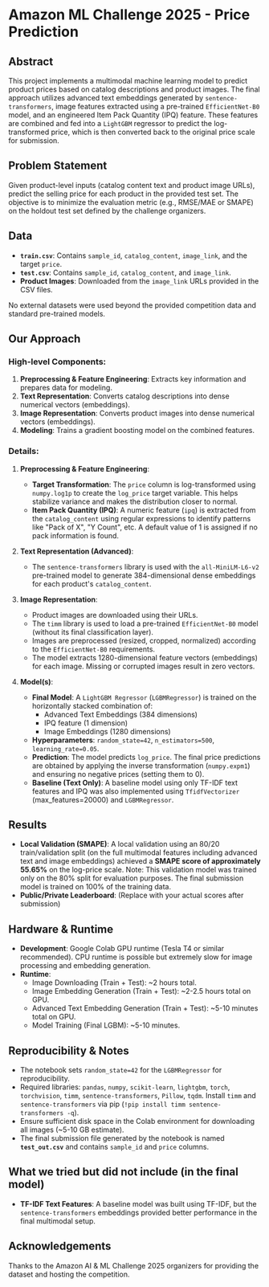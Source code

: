 # Amazon ML Challenge 2025 - Price Prediction

## Abstract

This project implements a multimodal machine learning model to predict product prices based on catalog descriptions and product images. The final approach utilizes advanced text embeddings generated by `sentence-transformers`, image features extracted using a pre-trained `EfficientNet-B0` model, and an engineered Item Pack Quantity (IPQ) feature. These features are combined and fed into a `LightGBM` regressor to predict the log-transformed price, which is then converted back to the original price scale for submission.

## Problem Statement

Given product-level inputs (catalog content text and product image URLs), predict the selling price for each product in the provided test set. The objective is to minimize the evaluation metric (e.g., RMSE/MAE or SMAPE) on the holdout test set defined by the challenge organizers.

## Data

* **`train.csv`**: Contains `sample_id`, `catalog_content`, `image_link`, and the target `price`.
* **`test.csv`**: Contains `sample_id`, `catalog_content`, and `image_link`.
* **Product Images**: Downloaded from the `image_link` URLs provided in the CSV files.

No external datasets were used beyond the provided competition data and standard pre-trained models.

## Our Approach

### High-level Components:

1.  **Preprocessing & Feature Engineering**: Extracts key information and prepares data for modeling.
2.  **Text Representation**: Converts catalog descriptions into dense numerical vectors (embeddings).
3.  **Image Representation**: Converts product images into dense numerical vectors (embeddings).
4.  **Modeling**: Trains a gradient boosting model on the combined features.

### Details:

1.  **Preprocessing & Feature Engineering**:
    * **Target Transformation**: The `price` column is log-transformed using `numpy.log1p` to create the `log_price` target variable. This helps stabilize variance and makes the distribution closer to normal.
    * **Item Pack Quantity (IPQ)**: A numeric feature (`ipq`) is extracted from the `catalog_content` using regular expressions to identify patterns like "Pack of X", "Y Count", etc. A default value of 1 is assigned if no pack information is found.

2.  **Text Representation (Advanced)**:
    * The `sentence-transformers` library is used with the `all-MiniLM-L6-v2` pre-trained model to generate 384-dimensional dense embeddings for each product's `catalog_content`.

3.  **Image Representation**:
    * Product images are downloaded using their URLs.
    * The `timm` library is used to load a pre-trained `EfficientNet-B0` model (without its final classification layer).
    * Images are preprocessed (resized, cropped, normalized) according to the `EfficientNet-B0` requirements.
    * The model extracts 1280-dimensional feature vectors (embeddings) for each image. Missing or corrupted images result in zero vectors.

4.  **Model(s)**:
    * **Final Model**: A `LightGBM Regressor` (`LGBMRegressor`) is trained on the horizontally stacked combination of:
        * Advanced Text Embeddings (384 dimensions)
        * IPQ feature (1 dimension)
        * Image Embeddings (1280 dimensions)
    * **Hyperparameters**: `random_state=42`, `n_estimators=500`, `learning_rate=0.05`.
    * **Prediction**: The model predicts `log_price`. The final price predictions are obtained by applying the inverse transformation (`numpy.expm1`) and ensuring no negative prices (setting them to 0).
    * **Baseline (Text Only)**: A baseline model using only TF-IDF text features and IPQ was also implemented using `TfidfVectorizer` (max_features=20000) and `LGBMRegressor`.

## Results

* **Local Validation (SMAPE)**: A local validation using an 80/20 train/validation split (on the full multimodal features including advanced text and image embeddings) achieved a **SMAPE score of approximately 55.65%** on the log-price scale. Note: This validation model was trained only on the 80% split for evaluation purposes. The final submission model is trained on 100% of the training data.
* **Public/Private Leaderboard**: (Replace with your actual scores after submission)

## Hardware & Runtime

* **Development**: Google Colab GPU runtime (Tesla T4 or similar recommended). CPU runtime is possible but extremely slow for image processing and embedding generation.
* **Runtime**:
    * Image Downloading (Train + Test): ~2 hours total.
    * Image Embedding Generation (Train + Test): ~2-2.5 hours total on GPU.
    * Advanced Text Embedding Generation (Train + Test): ~5-10 minutes total on GPU.
    * Model Training (Final LGBM): ~5-10 minutes.

## Reproducibility & Notes

* The notebook sets `random_state=42` for the `LGBMRegressor` for reproducibility.
* Required libraries: `pandas`, `numpy`, `scikit-learn`, `lightgbm`, `torch`, `torchvision`, `timm`, `sentence-transformers`, `Pillow`, `tqdm`. Install `timm` and `sentence-transformers` via pip (`!pip install timm sentence-transformers -q`).
* Ensure sufficient disk space in the Colab environment for downloading all images (~5-10 GB estimate).
* The final submission file generated by the notebook is named **`test_out.csv`** and contains `sample_id` and `price` columns.

## What we tried but did not include (in the final model)

* **TF-IDF Text Features**: A baseline model was built using TF-IDF, but the `sentence-transformers` embeddings provided better performance in the final multimodal setup.

## Acknowledgements

Thanks to the Amazon AI & ML Challenge 2025 organizers for providing the dataset and hosting the competition.
